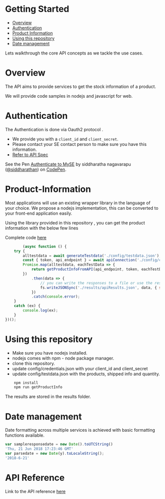 # Getting Started
- [Overview](#Overview)
- [Authentication](#Authentication)
- [Product Information](#Product-Information)
- [Using this repository](#Using-this-repository)
- [Date management](#Date-management)

Lets walkthrough the core API concepts as we tackle the use cases.

# Overview

The API aims to provide services to get the stock information of a product.

We will provide code samples in nodejs and javascript for web. 

# Authentication

The Authentication is done via Oauth2 protocol .
 - We provide you with a ```client_id``` and ```client_secret```.
 - Please contact your SE contact person to make sure you have this information.
- [Refer to API Spec](https://.....)

<p data-height="454" data-theme-id="light" data-slug-hash="gKeqgL" data-default-tab="js,result" data-user="siddharathan" data-embed-version="2" data-pen-title="Authenticate to MySE" class="codepen">See the Pen <a href="https://codepen.io/siddharathan/pen/gKeqgL/">Authenticate to MySE</a> by siddharatha nagavarapu (<a href="https://codepen.io/siddharathan">@siddharathan</a>) on <a href="https://codepen.io">CodePen</a>.</p>
<script async src="https://static.codepen.io/assets/embed/ei.js"></script>

# Product-Information

Most applications will use an existing wrapper library in the language of your choice. We propose a nodejs implementation, this can be converted to your front-end application easily.

Using the library provided in this repository , you can get the product information with the below few lines

Complete code [here](https://github.com/siddharatha/MySEServices/blob/master/getInfoFromMySEAPI.js)

``` js
        (async function () {
    try {
        alltestdata = await generateTestdata('./config/testdata.json');
        const { token, api_endpoint } = await apiConnection('./config/credentials.json');
        Promise.map(alltestdata, eachTestData => {
            return getProductInfoFromAPI(api_endpoint, token, eachTestData.product, _.toString(eachTestData.quantity), _.toString(eachTestData.shipTo));
        })
            .then(data => {
                // you can write the responses to a file or use the response to be displayed on a browser.
                fs.writeJSONSync('./results/apiResults.json', data, { spaces: 2 });
            })
            .catch(console.error);
    }
    catch (ex) {
        console.log(ex);
    }
})();

```

# Using this repository

- Make sure you have nodejs installed.
- nodejs comes with npm - node package manager.
- clone this repository.
- update config/credentials.json with your client_id and client_secret
- update config/testdata.json with the products, shipped info and quantity.

``` bash
    npm install
    npm run getProductInfo
```

The results are stored in the results folder.

# Date management
Date formatting across multiple services is achieved with basic formatting functions available.

``` js
var sampleresponsedate = new Date().toUTCString()
'Thu, 21 Jun 2018 17:23:46 GMT'
var parsedate = new Date(y).toLocaleString();
'2018-6-21'
```

# API Reference
Link to the API reference [here](https://api...)